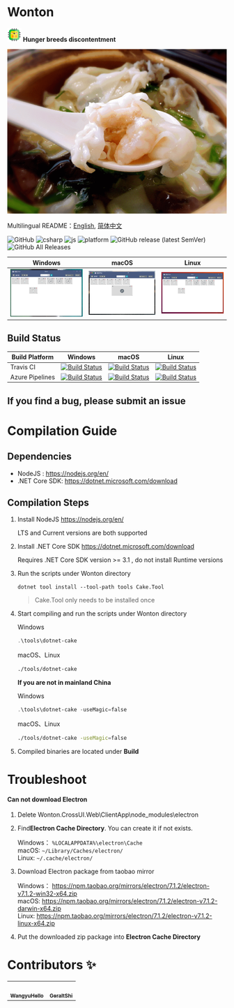 # Wonton

![chip32](./Imgs/chip32.png) **Hunger breeds discontentment**

![wonton](./Imgs/wonton2.gif)

Multilingual README：[English](./README.en-US.md), [简体中文](./README.md)

![GitHub](https://img.shields.io/github/license/WangyuHello/Wonton?style=flat-square)
![csharp](https://img.shields.io/badge/language-C%23-orange?style=flat-square)
![js](https://img.shields.io/badge/language-JavaScript-yellow?style=flat-square)
![platform](https://img.shields.io/badge/platform-Windows%20|%20macOS%20|%20Linux-blue?style=flat-square)
![GitHub release (latest SemVer)](https://img.shields.io/github/v/release/WangyuHello/Wonton?style=flat-square)
![GitHub All Releases](https://img.shields.io/github/downloads/WangyuHello/Wonton/total?style=flat-square)

| Windows | macOS | Linux |
|:------------------------:|:------------------------:|:---------------------------:|
| ![win ](./Imgs/win.png) | ![mac ](./Imgs/mac.png) | ![lnx ](./Imgs/ubuntu.png) |

## Build Status

| Build Platform        | Windows                                                                                                                                                                                                                              | macOS                                                                                                                                                                                                                              | Linux                                                                                                                                                                                                                              |
|-----------------|--------------------------------------------------------------------------------------------------------------------------------------------------------------------------------------------------------------------------------------|------------------------------------------------------------------------------------------------------------------------------------------------------------------------------------------------------------------------------------|------------------------------------------------------------------------------------------------------------------------------------------------------------------------------------------------------------------------------------|
| Travis CI       | [![Build Status](https://www.travis-ci.org/WangyuHello/Wonton.svg?branch=master)](https://www.travis-ci.org/WangyuHello/Wonton)                                                                                                      | [![Build Status](https://www.travis-ci.org/WangyuHello/Wonton.svg?branch=master)](https://www.travis-ci.org/WangyuHello/Wonton)                                                                                                    | [![Build Status](https://www.travis-ci.org/WangyuHello/Wonton.svg?branch=master)](https://www.travis-ci.org/WangyuHello/Wonton)                                                                                                    |
| Azure Pipelines | [![Build Status](https://dev.azure.com/FudanUniversity/Wonton/_apis/build/status/WangyuHello.Wonton?branchName=master&jobName=Windows)](https://dev.azure.com/FudanUniversity/Wonton/_build/latest?definitionId=1&branchName=master) | [![Build Status](https://dev.azure.com/FudanUniversity/Wonton/_apis/build/status/WangyuHello.Wonton?branchName=master&jobName=macOS)](https://dev.azure.com/FudanUniversity/Wonton/_build/latest?definitionId=1&branchName=master) | [![Build Status](https://dev.azure.com/FudanUniversity/Wonton/_apis/build/status/WangyuHello.Wonton?branchName=master&jobName=Linux)](https://dev.azure.com/FudanUniversity/Wonton/_build/latest?definitionId=1&branchName=master) |

## If you find a bug, please submit an issue

# Compilation Guide

## Dependencies

- NodeJS : https://nodejs.org/en/
- .NET Core SDK: https://dotnet.microsoft.com/download

## Compilation Steps

1. Install NodeJS https://nodejs.org/en/

    LTS and Current versions are both supported

2. Install .NET Core SDK https://dotnet.microsoft.com/download

    Requires .NET Core SDK version >= 3.1 , do not install Runtime versions

3. Run the scripts under Wonton directory

    ```
    dotnet tool install --tool-path tools Cake.Tool
    ```

    > Cake.Tool only needs to be installed once

4. Start compiling and run the scripts under Wonton directory

    Windows
    ```powershell
    .\tools\dotnet-cake
    ```

    macOS、Linux
    ```bash
    ./tools/dotnet-cake
    ```

    **If you are not in mainland China**

    Windows
    ```powershell
    .\tools\dotnet-cake -useMagic=false
    ```

    macOS、Linux
    ```bash
    ./tools/dotnet-cake -useMagic=false
    ```
5. Compiled binaries are located under **Build**

# Troubleshoot

#### Can not download Electron

1. Delete Wonton.CrossUI.Web\ClientApp\node_modules\electron

2. Find**Electron Cache Directory**. You can create it if not exists.

    Windows： ```%LOCALAPPDATA%\electron\Cache``` <br>
    macOS:  ```~/Library/Caches/electron/``` <br>
    Linux: ```~/.cache/electron/```

3. Download Electron package from taobao mirror

    Windows： https://npm.taobao.org/mirrors/electron/7.1.2/electron-v7.1.2-win32-x64.zip <br>
    macOS:    https://npm.taobao.org/mirrors/electron/7.1.2/electron-v7.1.2-darwin-x64.zip <br>
    Linux:    https://npm.taobao.org/mirrors/electron/7.1.2/electron-v7.1.2-linux-x64.zip

4.  Put the downloaded zip package into **Electron Cache Directory**

# Contributors ✨

<table>
  <tr>
    <td align="center"><a href="https://github.com/WangyuHello"><img src="https://avatars2.githubusercontent.com/u/16507233?v=4" width="100px;" alt=""/><br /><sub><b>WangyuHello</b></sub></a></td>
    <td align="center"><a href="https://github.com/GeraltShi"><img src="https://avatars0.githubusercontent.com/u/25215492?v=4" width="100px;" alt=""/><br /><sub><b>GeraltShi</b></sub></a></td>
  </tr>
</table>